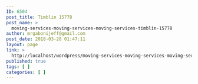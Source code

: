 ```yaml
---
ID: 6504
post_title: Timblin 15778
post_name: >
  moving-services-moving-services-moving-services-timblin-15778
author: mrgabonijeff@gmail.com
post_date: 2018-03-28 01:47:11
layout: page
link: >
  http://localhost/wordpress/moving-services-moving-services-moving-services-timblin-15778/
published: true
tags: [ ]
categories: [ ]
---
```

